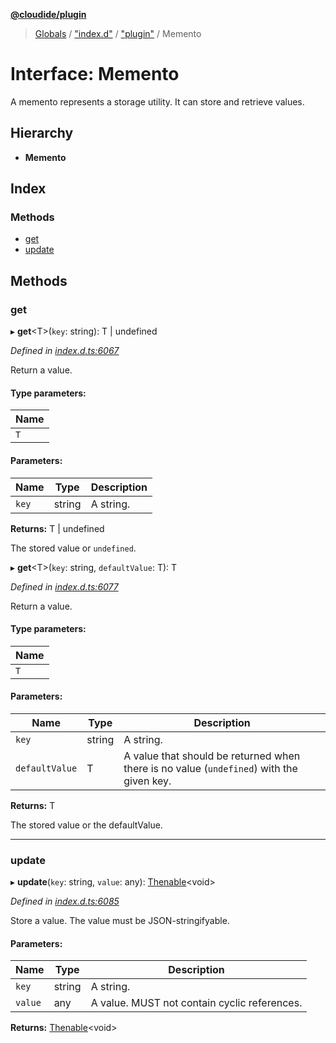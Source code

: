 **[@cloudide/plugin](../README.md)**

> [Globals](../README.md) / ["index.d"](../modules/_index_d_.md) / ["plugin"](../modules/_index_d_._plugin_.md) / Memento

# Interface: Memento

A memento represents a storage utility. It can store and retrieve
values.

## Hierarchy

* **Memento**

## Index

### Methods

* [get](_index_d_._plugin_.memento.md#get)
* [update](_index_d_._plugin_.memento.md#update)

## Methods

### get

▸ **get**\<T>(`key`: string): T \| undefined

*Defined in [index.d.ts:6067](https://github.com/shuyaqian/cloudide-plugin-api/blob/57a3a2a/index.d.ts#L6067)*

Return a value.

#### Type parameters:

Name |
------ |
`T` |

#### Parameters:

Name | Type | Description |
------ | ------ | ------ |
`key` | string | A string. |

**Returns:** T \| undefined

The stored value or `undefined`.

▸ **get**\<T>(`key`: string, `defaultValue`: T): T

*Defined in [index.d.ts:6077](https://github.com/shuyaqian/cloudide-plugin-api/blob/57a3a2a/index.d.ts#L6077)*

Return a value.

#### Type parameters:

Name |
------ |
`T` |

#### Parameters:

Name | Type | Description |
------ | ------ | ------ |
`key` | string | A string. |
`defaultValue` | T | A value that should be returned when there is no value (`undefined`) with the given key. |

**Returns:** T

The stored value or the defaultValue.

___

### update

▸ **update**(`key`: string, `value`: any): [Thenable](_index_d_.thenable.md)\<void>

*Defined in [index.d.ts:6085](https://github.com/shuyaqian/cloudide-plugin-api/blob/57a3a2a/index.d.ts#L6085)*

Store a value. The value must be JSON-stringifyable.

#### Parameters:

Name | Type | Description |
------ | ------ | ------ |
`key` | string | A string. |
`value` | any | A value. MUST not contain cyclic references.  |

**Returns:** [Thenable](_index_d_.thenable.md)\<void>
